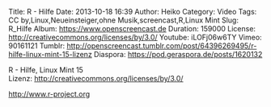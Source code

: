 Title: R - Hilfe
Date: 2013-10-18 16:39
Author: Heiko
Category: Video
Tags: CC by,Linux,Neueinsteiger,ohne Musik,screencast,R,Linux Mint
Slug: R_Hilfe
Album: https://www.openscreencast.de
Duration: 159000
License: http://creativecommons.org/licenses/by/3.0/
Youtube: iLOFj06w6TY
Vimeo: 90161121
Tumblr: http://openscreencast.tumblr.com/post/64396269495/r-hilfe-linux-mint-15-lizenz
Diaspora: https://pod.geraspora.de/posts/1620132

R - Hilfe, Linux Mint 15  
Lizenz: <http://creativecommons.org/licenses/by/3.0/>  
  
<http://www.r-project.org>

